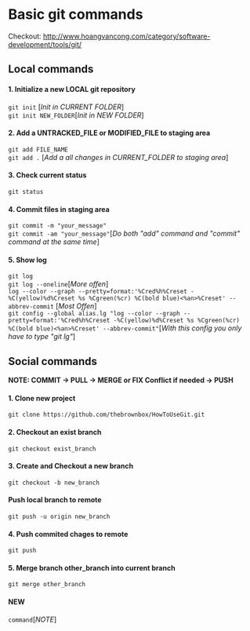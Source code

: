 # Basic git commands
Checkout: http://www.hoangvancong.com/category/software-development/tools/git/

## Local commands
#### 1. Initialize a new LOCAL git repository 
```git init``` [_Init in CURRENT FOLDER_]<br/>
```git init NEW_FOLDER```[_Init in NEW FOLDER_]
#### 2. Add a UNTRACKED_FILE or MODIFIED_FILE to staging area
```git add FILE_NAME``` <br/>
```git add .``` [_Add a all changes in CURRENT_FOLDER to staging area_]
#### 3. Check current status
```git status```
#### 4. Commit files in staging area
```git commit -m "your_message"``` <br/>
```git commit -am "your_message"```[_Do both "add" command and "commit" command at the same time_]
#### 5. Show log
```git log``` <br/>
```git log --oneline```[_More offen_]<br/>
```log --color --graph --pretty=format:'%Cred%h%Creset -%C(yellow)%d%Creset %s %Cgreen(%cr) %C(bold blue)<%an>%Creset' --abbrev-commit``` [_Most Offen_]<br/>
```git config --global alias.lg "log --color --graph --pretty=format:'%Cred%h%Creset -%C(yellow)%d%Creset %s %Cgreen(%cr) %C(bold blue)<%an>%Creset' --abbrev-commit"```[_With this config you only have to type "git lg"_]<br/>

## Social commands
**NOTE: COMMIT -> PULL -> MERGE or FIX Conflict if needed -> PUSH** <br/>
#### 1. Clone new project
```git clone https://github.com/thebrownbox/HowToUseGit.git```
#### 2. Checkout an exist branch 
```git checkout exist_branch```
#### 3. Create and Checkout a new branch
```git checkout -b new_branch```
#### Push local branch to remote
```git push -u origin new_branch```
#### 4. Push commited chages to remote
```git push```
#### 5. Merge branch other_branch into current branch
```git merge other_branch```

#### NEW
```command```[_NOTE_]
